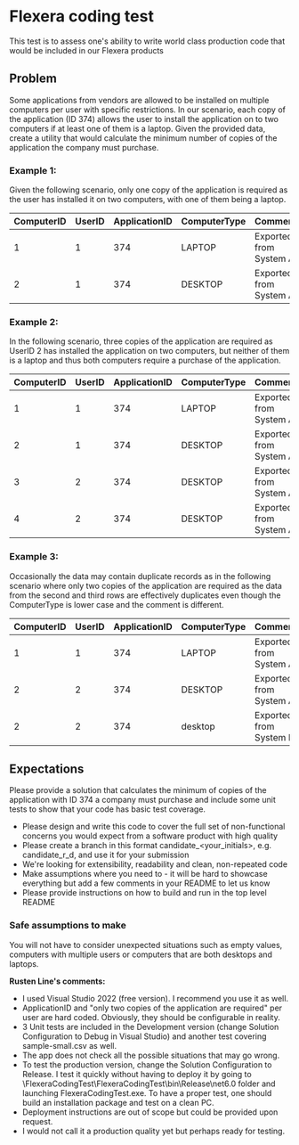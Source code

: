 # Flexera coding test
This test is to assess one's ability to write world class production code that would be included in our Flexera products 

## Problem

Some applications from vendors are allowed to be installed on multiple computers per user with specific restrictions. In our scenario, each copy of the application (ID 374) allows the user to install the application on to two computers if at least one of them is a laptop. Given the provided data, create a utility that would calculate the minimum number of copies of the application the company must purchase. 

### Example 1:

Given the following scenario,  only one copy of the application is required as the user has installed it on two computers, with one of them being a laptop. 
  
ComputerID  |   UserID  |    ApplicationID  |   ComputerType    |   Comment 
------------|-----------|-------------------|-------------------|----------
1           |   1       |   374             |   LAPTOP          |   Exported from System A 
2           |   1       |   374             |   DESKTOP         |   Exported from System A 


### Example 2:

In the following scenario, three copies of the application are required as UserID 2 has installed the application on two computers, but neither of them is a laptop and thus both computers require a purchase of the application. 

ComputerID  |   UserID  |    ApplicationID  |   ComputerType    |   Comment 
------------|-----------|-------------------|-------------------|----------
1           |   1       |   374             |   LAPTOP          |   Exported from System A 
2           |   1       |   374             |   DESKTOP         |   Exported from System A 
3           |   2       |   374             |   DESKTOP         |   Exported from System A 
4           |   2       |   374             |   DESKTOP         |   Exported from System A 

### Example 3:

Occasionally the data may contain duplicate records as in the following scenario where only two copies of the application are required as the data from the second and third rows are effectively duplicates even though the ComputerType is lower case and the comment is different.    

ComputerID  |   UserID  |    ApplicationID  |   ComputerType    |   Comment 
------------|-----------|-------------------|-------------------|----------
1           |   1       |   374             |   LAPTOP          |   Exported from System A 
2           |   2       |   374             |   DESKTOP         |   Exported from System A 
2           |   2       |   374             |   desktop         |   Exported from System B

## Expectations
Please provide a solution that calculates the minimum of copies of the application with ID 374 a company must purchase and include some unit tests to show that your code has basic test coverage. 

- Please design and write this code to cover the full set of non-functional concerns you would expect from a software product with high quality 
- Please create a branch in this format candidate_<your_initials>, e.g. candidate_r_d, and use it for your submission 
- We're looking for extensibility, readability and clean, non-repeated code
- Make assumptions where you need to - it will be hard to showcase everything but add a few comments in your README to let us know
- Please provide instructions on how to build and run in the top level README

### Safe assumptions to make
You will not have to consider unexpected situations such as empty values, computers with multiple users or computers that are both desktops and laptops.

**Rusten Line's comments:**
- I used Visual Studio 2022 (free version). I recommend you use it as well.
- ApplicationID and "only two copies of the application are required" per user are hard coded. Obviously, they should be configurable in reality.
- 3 Unit tests are included in the Development version (change Solution Configuration to Debug in Visual Studio) and another test covering sample-small.csv as well.
- The app does not check all the possible situations that may go wrong.
- To test the production version, change the Solution Configuration to Release. I test it quickly without having to deploy it by going to \FlexeraCodingTest\FlexeraCodingTest\bin\Release\net6.0
folder and launching FlexeraCodingTest.exe. To have a proper test, one should build an installation package and test on a clean PC.
- Deployment instructions are out of scope but could be provided upon request.
- I would not call it a production quality yet but perhaps ready for testing.
